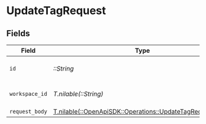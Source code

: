# UpdateTagRequest


## Fields

| Field                                                                                                        | Type                                                                                                         | Required                                                                                                     | Description                                                                                                  |
| ------------------------------------------------------------------------------------------------------------ | ------------------------------------------------------------------------------------------------------------ | ------------------------------------------------------------------------------------------------------------ | ------------------------------------------------------------------------------------------------------------ |
| `id`                                                                                                         | *::String*                                                                                                   | :heavy_check_mark:                                                                                           | The ID of the tag to update.                                                                                 |
| `workspace_id`                                                                                               | *T.nilable(::String)*                                                                                        | :heavy_minus_sign:                                                                                           | The ID of the workspace.                                                                                     |
| `request_body`                                                                                               | [T.nilable(::OpenApiSDK::Operations::UpdateTagRequestBody)](../../models/operations/updatetagrequestbody.md) | :heavy_minus_sign:                                                                                           | N/A                                                                                                          |